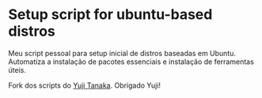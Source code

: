# Setup script for ubuntu-based distros

Meu script pessoal para setup inicial de distros baseadas em Ubuntu. Automatiza a instalação de pacotes essenciais e instalação de ferramentas úteis.

Fork dos scripts do [Yuji Tanaka](https://github.com/mryujitanaka). Obrigado Yuji!
